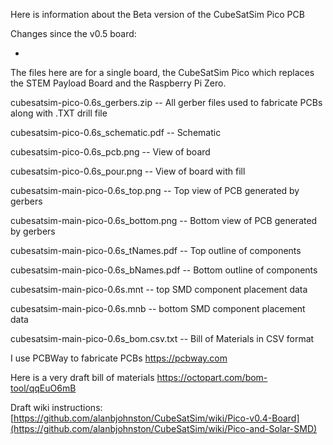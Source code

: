 Here is information about the Beta version of the CubeSatSim Pico PCB

Changes since the v0.5 board:

- 


The files here are for a single board, the CubeSatSim Pico which replaces the STEM Payload Board and the Raspberry Pi Zero.

cubesatsim-pico-0.6s_gerbers.zip -- All gerber files used to fabricate PCBs along with .TXT drill file

cubesatsim-pico-0.6s_schematic.pdf -- Schematic

cubesatsim-pico-0.6s_pcb.png -- View of board

cubesatsim-pico-0.6s_pour.png -- View of board with fill

cubesatsim-main-pico-0.6s_top.png -- Top view of PCB generated by gerbers

cubesatsim-main-pico-0.6s_bottom.png -- Bottom view of PCB generated by gerbers

cubesatsim-main-pico-0.6s_tNames.pdf -- Top outline of components

cubesatsim-main-pico-0.6s_bNames.pdf -- Bottom outline of components

cubesatsim-main-pico-0.6s.mnt -- top SMD component placement data

cubesatsim-main-pico-0.6s.mnb -- bottom SMD component placement data

cubesatsim-main-pico-0.6s_bom.csv.txt -- Bill of Materials in CSV format

I use PCBWay to fabricate PCBs https://pcbway.com

Here is a very draft bill of materials https://octopart.com/bom-tool/qqEuO6mB

Draft wiki instructions: [https://github.com/alanbjohnston/CubeSatSim/wiki/Pico-v0.4-Board](https://github.com/alanbjohnston/CubeSatSim/wiki/Pico-and-Solar-SMD)
